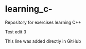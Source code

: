 # learning_c-
Repository for exercises learning C++

Test edit 3

This line was added directly in GitHub

